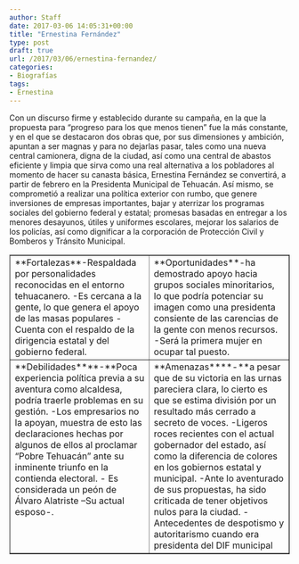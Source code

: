 ```yaml
---
author: Staff
date: 2017-03-06 14:05:31+00:00
title: "Ernestina Fernández"
type: post
draft: true
url: /2017/03/06/ernestina-fernandez/
categories:
- Biografías
tags:
- Ernestina
---
```



Con un discurso firme y establecido durante su campaña, en la que la propuesta para “progreso para los que menos tienen” fue la más constante, y en el que se destacaron dos obras que, por sus dimensiones y ambición, apuntan a ser magnas y para no dejarlas pasar, tales como una nueva central camionera, digna de la ciudad, así como una central de abastos eficiente y limpia que sirva como una real alternativa a los pobladores al momento de hacer su canasta básica, Ernestina Fernández se convertirá, a partir de febrero en la Presidenta Municipal de Tehuacán. Así mismo, se comprometió a realizar una política exterior con rumbo, que genere inversiones de empresas importantes, bajar y aterrizar los programas sociales del gobierno federal y estatal; promesas basadas en entregar a los menores desayunos, útiles y uniformes escolares, mejorar los salarios de los policías, así como dignificar a la corporación de Protección Civil y Bomberos y Tránsito Municipal.

<table cellpadding="0" cellspacing="0" border="1" >
<tbody >
<tr >

<td width="299" valign="top" >**Fortalezas**-Respaldada por personalidades reconocidas en el entorno tehuacanero. -Es cercana a la gente, lo que genera el apoyo de las masas populares -Cuenta con el respaldo de la dirigencia estatal y del gobierno federal.
</td>

<td width="299" valign="top" >**Oportunidades**-ha demostrado apoyo hacia grupos sociales minoritarios, lo que podría potenciar su imagen como una presidenta consiente de las carencias de la gente con menos recursos. -Será la primera mujer en ocupar tal puesto.
</td>
</tr>
<tr >

<td width="299" valign="top" >**Debilidades****-**Poca experiencia política previa a su aventura como alcaldesa, podría traerle problemas en su gestión. -Los empresarios no la apoyan, muestra de esto las declaraciones hechas por algunos de ellos al proclamar “Pobre Tehuacán” ante su inminente triunfo en la contienda electoral. - Es considerada un peón de Álvaro Alatriste –Su actual esposo-.
</td>

<td width="299" valign="top" >**Amenazas****-**a pesar que de su victoria en las urnas pareciera clara, lo cierto es que se estima división por un resultado más cerrado a secreto de voces. -Ligeros roces recientes con el actual gobernador del estado, así como la diferencia de colores en los gobiernos estatal y municipal. -Ante lo aventurado de sus propuestas, ha sido criticada de tener objetivos nulos para la ciudad. -Antecedentes de despotismo y autoritarismo cuando era presidenta del DIF municipal
</td>
</tr>
</tbody>
</table>		
